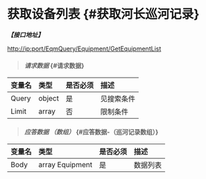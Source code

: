 # 获取设备列表 {#获取河长巡河记录}

_**【接口地址】**_

[http://ip:port/EqmQuery/Equipment/GetEquipmentList](http://ip:port/EqmQuery/Equipment/GetEquipmentList)

> #### _请求数据_ {#请求数据}

| 变量名 | 类型 | 是否必须 | 描述 |
| :--- | :--- | :--- | :--- |
| Query | object | 是 | 见搜索条件 |
| Limit | array | 否 | 限制条件 |

> #### _应答数据 （数组）_ {#应答数据-（巡河记录数组）}

| 变量名 | 类型 | 是否必须 | 描述 |
| :--- | :--- | :--- | :--- |
| Body | array Equipment | 是 | 数据列表 |



